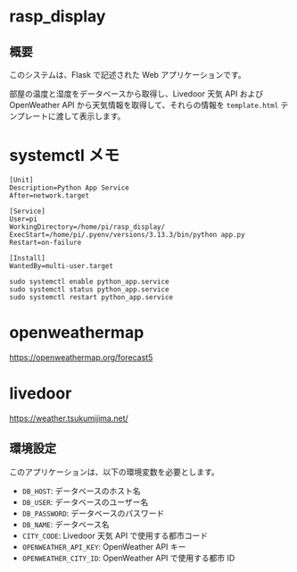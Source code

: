 # rasp_display

## 概要

このシステムは、Flask で記述された Web アプリケーションです。

部屋の温度と湿度をデータベースから取得し、Livedoor 天気 API および OpenWeather API から天気情報を取得して、それらの情報を `template.html` テンプレートに渡して表示します。

# systemctl メモ

```
[Unit]
Description=Python App Service
After=network.target

[Service]
User=pi
WorkingDirectory=/home/pi/rasp_display/
ExecStart=/home/pi/.pyenv/versions/3.13.3/bin/python app.py
Restart=on-failure

[Install]
WantedBy=multi-user.target
```

```
sudo systemctl enable python_app.service
sudo systemctl status python_app.service
sudo systemctl restart python_app.service
```


# openweathermap

https://openweathermap.org/forecast5

# livedoor

https://weather.tsukumijima.net/

## 環境設定

このアプリケーションは、以下の環境変数を必要とします。

- `DB_HOST`: データベースのホスト名
- `DB_USER`: データベースのユーザー名
- `DB_PASSWORD`: データベースのパスワード
- `DB_NAME`: データベース名
- `CITY_CODE`: Livedoor 天気 API で使用する都市コード
- `OPENWEATHER_API_KEY`: OpenWeather API キー
- `OPENWEATHER_CITY_ID`: OpenWeather API で使用する都市 ID
